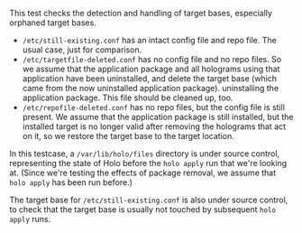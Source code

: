 This test checks the detection and handling of target bases, especially
orphaned target bases.

* `/etc/still-existing.conf` has an intact config file and repo file. The usual
  case, just for comparison.
* `/etc/targetfile-deleted.conf` has no config file and no repo files. So we
  assume that the application package and all holograms using that application
  have been uninstalled, and delete the target base (which came from the now
  uninstalled application package).
  uninstalling the application package. This file should be cleaned up, too.
* `/etc/repofile-deleted.conf` has no repo files, but the config file is still
  present. We assume that the application package is still installed, but the
  installed target is no longer valid after removing the holograms that act on
  it, so we restore the target base to the target location.

In this testcase, a `/var/lib/holo/files` directory is under source control,
representing the state of Holo before the `holo apply` run that we're looking
at. (Since we're testing the effects of package removal, we assume that
`holo apply` has been run before.)

The target base for `/etc/still-existing.conf` is also under source control, to
check that the target base is usually not touched by subsequent `holo apply`
runs.

